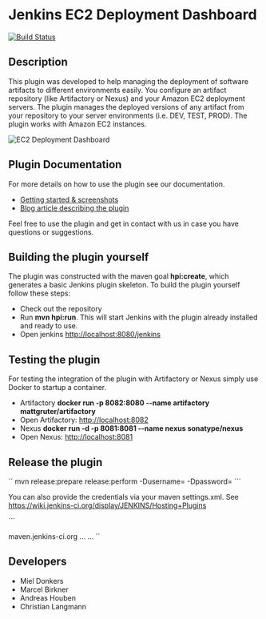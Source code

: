 # Jenkins EC2 Deployment Dashboard

[![Build Status](https://travis-ci.org/codecentric/jenkins-deployment-dashboard-plugin.svg?branch=master)](https://travis-ci.org/codecentric/jenkins-deployment-dashboard-plugin)

## Description

This plugin was developed to help managing the deployment of software artifacts to different environments easily. You configure an artifact repository (like Artifactory or Nexus) and your Amazon EC2 deployment servers. The plugin manages the deployed versions of any artifact from your repository to your server environments (i.e. DEV, TEST, PROD). The plugin works with Amazon EC2 instances. 

![EC2 Deployment Dashboard](documentation/1-dashboard-view.png)

## Plugin Documentation

For more details on how to use the plugin see our documentation.

* [Getting started & screenshots](documentation/README.md)
* [Blog article describing the plugin](https://blog.codecentric.de/en/2015/02/jenkins-deployment-dashboard-ec2-environments/)

Feel free to use the plugin and get in contact with us in case you have questions or suggestions.

## Building the plugin yourself

The plugin was constructed with the maven goal **hpi:create**, which generates a basic Jenkins plugin skeleton. 
To build the plugin yourself follow these steps:

* Check out the repository
* Run **mvn hpi:run**. This will start Jenkins with the plugin already installed and ready to use.
* Open jenkins [http://localhost:8080/jenkins](http://localhost:8080/jenkins)

## Testing the plugin

For testing the integration of the plugin with Artifactory or Nexus simply use Docker to startup a container.

* Artifactory **docker run -p 8082:8080 --name artifactory mattgruter/artifactory**
 * Open Artifactory: [http://localhost:8082](http://localhost:8082)
* Nexus **docker run -d -p 8081:8081 --name nexus sonatype/nexus**
 * Open Nexus: [http://localhost:8081](http://localhost:8081)

## Release the plugin

´´
mvn release:prepare release:perform -Dusername=<username> -Dpassword=<password>
´´´

You can also provide the credentials via your maven settings.xml. See https://wiki.jenkins-ci.org/display/JENKINS/Hosting+Plugins

´´´
<settings xmlns="http://maven.apache.org/SETTINGS/1.0.0"
  xmlns:xsi="http://www.w3.org/2001/XMLSchema-instance"
  xsi:schemaLocation="http://maven.apache.org/SETTINGS/1.0.0
                      http://maven.apache.org/xsd/settings-1.0.0.xsd">

  <servers>
    <server>
      <id>maven.jenkins-ci.org</id> <!-- For parent 1.397 or newer; before this use id java.net-m2-repository -->
      <username>...</username>
      <password>...</password>
    </server>
  </servers>

</settings>
´´
 

## Developers

* Miel Donkers
* Marcel Birkner
* Andreas Houben
* Christian Langmann 
